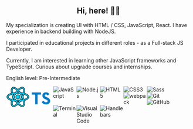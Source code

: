 <h2 align="center">Hi, here! 👨‍💻</h2>

 My specialization is creating UI with HTML / CSS, JavaScript,  React. I have experience in backend building with NodeJS.

 I participated in educational projects in different roles - as a Full-stack JS Developer.

 Currently, I am interested in learning other JavaScript frameworks and TypeScript. Curious about upgrade courses and internships. 

 English level: Pre-Intermediate



 

<img align="left" alt="react" width="64px" src="https://github.com/AleksandrNebesnyi/my-resume/blob/main/img/stack/react-logo-logo-reactjs-logo-1173836.png" /> 
 <img align="left" alt="typescript" width="64px" src="https://github.com/AleksandrNebesnyi/my-resume/blob/main/img/stack/typescript.png" /> 
<img align="left" alt="JavaScript" width="64px" src="https://raw.githubusercontent.com/marvall/filmoteka/main/src/images/stack/js.png" />
<img align="left" alt="Node.js" width="64px" src="https://raw.githubusercontent.com/marvall/filmoteka/main/src/images/stack/node.png" />
<img align="left" alt="HTML5" width="64px" src="https://raw.githubusercontent.com/marvall/filmoteka/main/src/images/stack/html.png" />
<img align="left" alt="CSS3" width="64px" src="https://raw.githubusercontent.com/marvall/filmoteka/main/src/images/stack/css.png" />
<img align="left" alt="Sass" width="64px" src="https://raw.githubusercontent.com/marvall/filmoteka/main/src/images/stack/sass.png" />
<img align="left" alt="webpack" width="64px" src="https://raw.githubusercontent.com/marvall/filmoteka/main/src/images/stack/webpack.png" />
<!-- <img alt="babel" width="64px" src="https://raw.githubusercontent.com/marvall/filmoteka/main/src/images/stack/babel.png" /> -->
<img align="left" alt="Git" width="64px" src="https://raw.githubusercontent.com/marvall/filmoteka/main/src/images/stack/git.png" />
<img align="left" alt="GitHub" width="64px" src="https://raw.githubusercontent.com/marvall/filmoteka/main/src/images/stack/github.png" />
<img align="left" alt="Terminal" width="64px" src="https://raw.githubusercontent.com/marvall/filmoteka/main/src/images/stack/consol.png" />
<img align="left" alt="Visual Studio Code" width="64px" src="https://raw.githubusercontent.com/marvall/filmoteka/main/src/images/stack/vsc.png" />
<!-- <img align="left" alt="Firebase" width="64px" src="https://raw.githubusercontent.com/marvall/filmoteka/main/src/images/stack/firebase.png" /> -->
<img align="left" alt="Handlebars" width="64px" src="https://raw.githubusercontent.com/marvall/filmoteka/main/src/images/stack/handlebars.png" />
<!-- <img  align="left" alt="jQuery" width="64px" src="https://raw.githubusercontent.com/marvall/filmoteka/main/src/images/stack/jquery.png" /> -->
<!-- <img  align="left" alt="express"width="64px" src="https://img.shields.io/badge/Express-555?logo=express&style=for-the-badge"  title="Express" /> -->
